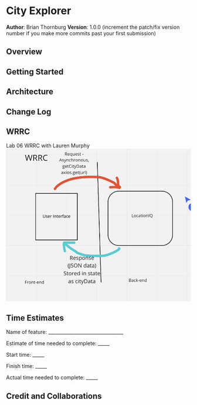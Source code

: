 # City Explorer

**Author**: Brian Thornburg
**Version**: 1.0.0 (increment the patch/fix version number if you make more commits past your first submission)

## Overview
<!-- Provide a high level overview of what this application is and why you are building it, beyond the fact that it's an assignment for this class. (i.e. What's your problem domain?) -->

## Getting Started
<!-- What are the steps that a user must take in order to build this app on their own machine and get it running? -->

## Architecture
<!-- Provide a detailed description of the application design. What technologies (languages, libraries, etc) you're using, and any other relevant design information. -->

## Change Log
<!-- Use this area to document the iterative changes made to your application as each feature is successfully implemented. Use time stamps. Here's an example:

01-01-2001 4:59pm - Application now has a fully-functional express server, with a GET route for the location resource. -->

## WRRC

Lab 06 WRRC with Lauren Murphy
![Data Flow](WRRC-lab-6.png)

## Time Estimates

Name of feature: ________________________________

Estimate of time needed to complete: _____

Start time: _____

Finish time: _____

Actual time needed to complete: _____
## Credit and Collaborations